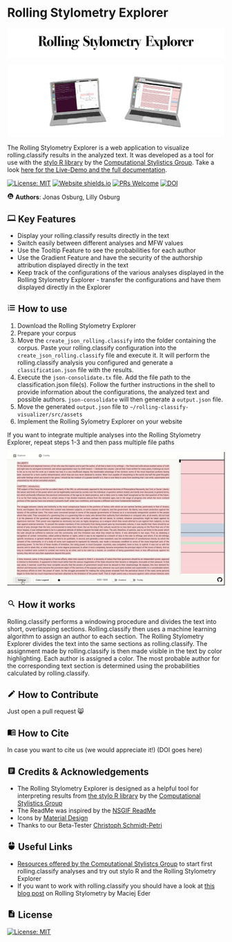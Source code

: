 # Rolling Stylometry Explorer

![banner](docs/header.png)

<p align="center">
<img src="docs/rolling_stylo.gif" width="600">
</p>

The Rolling Stylometry Explorer is a web application to visualize rolling.classify results in the analyzed text. It was developed as a tool for use with the <a href="https://github.com/computationalstylistics/stylo">stylo R library</a> by the <a href="https://computationalstylistics.github.io/">Computational Stylistics Group</a>.
Take a look <a href="https://stylo-explorer.github.io/">here for the Live-Demo and the full documentation</a>.


[![License: MIT](https://img.shields.io/badge/License-MIT-black.svg)](https://opensource.org/licenses/MIT) [![Website shields.io](https://img.shields.io/website-up-down-black-red/http/shields.io.svg)](https://stylo-explorer.github.io/) [![PRs Welcome](https://img.shields.io/badge/PRs-welcome-black.svg?style=flat-square)](http://makeapullrequest.com) <a href="https://doi.org/10.5281/zenodo.4438291"><img src="https://zenodo.org/badge/DOI/10.5281/zenodo.4438291.svg" alt="DOI"></a>


<img src="/docs/baseline_supervised_user_circle_black_48dp.png" width="15"> **Authors**: Jonas Osburg, Lilly Osburg </img>

## <img src="docs/baseline_computer_black_48dp.png" width="20"> Key Features </img>

- Display your rolling.classify results directly in the text
- Switch easily between different analyses and MFW values
- Use the Tooltip Feature to see the probabilities for each author
- Use the Gradient Feature and have the security of the authorship attribution displayed directly in the text
- Keep track of the configurations of the various analyses displayed in the Rolling Stylometry Explorer - transfer the configurations and have them displayed directly in the Explorer

## <img src="docs/baseline_format_list_numbered_black_48dp.png" width="20"> How to use </img>

1. Download the Rolling Stylometry Explorer
2. Prepare your corpus
3. Move the `create_json_rolling.classify` into the folder containing the corpus. Paste your rolling.classify configuration into the `create_json_rolling.classify` file and execute it. It will perform the rolling.classify analysis you configured and generate a `classification.json` file with the results.
4. Execute the `json-consolidate.tx` file. Add the file path to the classification.json file(s). Follow the further instructions in the shell to provide information about the configurations, the analyzed text and possible authors. `json-consolidate` will then generate a `output.json` file.
5. Move the generated `output.json` file to `~/rolling-classify-visualizer/src/assets`
6. Implement the Rolling Sylometry Explorer on your website

If you want to integrate multiple analyses into the Rolling Stylometry Explorer, repeat steps 1-3 and then pass multiple file paths 

<p align="center">
<img src="docs/demo2.gif" width="600">
</p>

## <img src="docs/baseline_search_black_48dp.png" width="20"> How it works </img>

Rolling.classify performs a windowing procedure and divides the text into short, overlapping sections. Rolling.classify then uses a machine learning algorithm to assign an author to each section. The Rolling Stylometry Explorer divides the text into the same sections as rolling.classify. The assignment made by rolling.classify is then made visible in the text by color highlighting. Each author is assigned a color. The most probable author for the corresponding text section is determined using the probabilities calculated by rolling.classify.

## <img src="docs/baseline_create_black_48dp.png" width="20"> How to Contribute </img>
Just open a pull request :smile_cat:

## <img src="docs/baseline_menu_book_black_48dp.png" width="20"> How to Cite </img>
In case you want to cite us (we would appreciate it!)
(DOI goes here)

## <img src="docs/baseline_article_black_48dp.png" width="20"> Credits & Acknowledgements </img>

- The Rolling Stylometry Explorer is designed as a helpful tool for interpreting results from <a href="https://github.com/computationalstylistics/stylo">the stylo R library</a> by the <a href="https://computationalstylistics.github.io/">Computational Stylistics Group</a>
- The ReadMe was inspired by the <a href="https://github.com/NSRare/NSGIF#readme">NSGIF ReadMe</a>
- Icons by <a href="https://material.io/resources/icons">Material Design</a>
- Thanks to our Beta-Tester <a href="https://www.philosophie.kit.edu/mitarbeiter_513.php">Christoph Schmidt-Petri</a>

## <img src="docs/baseline_mouse_black_48dp.png" width="20"> Useful Links </img>

- <a href="https://computationalstylistics.github.io/resources/">Resources offered by the Computational Stylistcs Group</a> to start first rolling.classify analyses and try out stylo R and the Rolling Stylometry Explorer
- If you want to work with rolling.classify you should have a look at <a href="https://computationalstylistics.github.io/blog/rolling_stylometry/">this blog post</a> on Rolling Stylometry by Maciej Eder

## <img src="docs/baseline_description_black_48dp.png" width="20"> License </img>
[![License: MIT](https://img.shields.io/badge/License-MIT-black.svg)](https://opensource.org/licenses/MIT)
